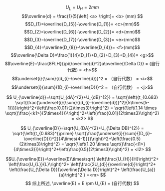 $$U_{L}=U_{H}=2mm$$
$$\overline{d} = \frac{1}{5}\left[ <a> \right]= <b> (mm) $$
$$D_{1}=\overline{D_{5}}-\overline{D_{1}}= <c>(mm)$$
$$D_{2}=\overline{D_{6}}-\overline{D_{2}}= <d>(mm)$$
$$D_{3}=\overline{D_{7}}-\overline{D_{3}}= <e>(mm)$$
$$D_{4}=\overline{D_{8}}-\overline{D_{4}}= <f>(mm)$$
$$\overline{\Delta D}=\frac{1}{4}(D_{1}+D_{2}+D_{3}+D_{4})= <g>$$
$$\overline{E}=\frac{8FLH}{\pi{\overline{d}^2}a\overline{\Delta D}} = (自行代数) = <h>$$
$$\underset{i}{\sum}{(d_{i}-\overline{d})}^2 = （自行代数） = <i>$$
$$\underset{i}{\sum}{(D_{i}-\overline{D})}^2 = （自行代数） = <j>$$

$$
U_{\overline{d}}=\sqrt{U_{dA}^{2}+U_{dB}^{2}} 
= \sqrt{\left({t_{0.683}  \sqrt{\frac{\underset{i}{\sum}{(d_{i}-\overline{d})}^2}{5\times(5-1)}}}\right)^2+\left(\frac{0.01}{2\times3}\right)^2}  
= \sqrt{\left(1.14 \times \sqrt{(\frac{<k1>}{5\times4})}\right)^2+\left(\frac{0.01}{2\times3}\right)^2} 
= <k2>
$$

$$
U_{\overline{D}}=\sqrt{U_{DA}^{2}+U_{\Delta DB}^{2}} 
= \sqrt{\left({t_{0.683}^{\prime}  \sqrt{\frac{\underset{i}{\sum}{(D_{i}-\overline{D})}^2}{4\times(4-1)}}}\right)^2+\left(\frac{0.5}{2\times3}\right)^2} 
= \sqrt{\left(1.20 \times \sqrt{(\frac{<l1>}{4\times3})}\right)^2+\left(\frac{0.5}{2\times3}\right)^2} 
= <l2>
$$


$$U_{\overline{E}}=\overline{E}\times\sqrt{
\left(\frac{U_{H}}{H}\right)^2+
\left(\frac{U_{L}}{L}\right)^2+
\left(\frac{2U_{d}}{\overline{d}}\right)^2+
\left(\frac{U_{\Delta D}}{\overline{\Delta D}}\right)^2+
\left(\frac{U_{a}}{a}\right)^2
}
=<m>
$$
$$
综上所述, \overline{E} = E \pm U_{E} = (自行代数)
$$
